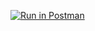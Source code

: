 [![Run in Postman](https://run.pstmn.io/button.svg)](https://app.getpostman.com/run-collection/a3afbf6d9d95b9e341d7#?env%5BHW0%5D=W3sia2V5IjoiYm9va190aXRsZSIsInZhbHVlIjoiVHVyaW5nIiwiZW5hYmxlZCI6dHJ1ZX0seyJrZXkiOiJpZCIsInZhbHVlIjoiUW5VUEJBQUFRQkFKIiwiZW5hYmxlZCI6dHJ1ZX1d)
